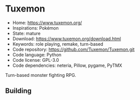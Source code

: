 # Tuxemon

- Home: https://www.tuxemon.org/
- Inspirations: Pokémon
- State: mature
- Download: https://www.tuxemon.org/download.html
- Keywords: role playing, remake, turn-based
- Code repository: https://github.com/Tuxemon/Tuxemon.git
- Code language: Python
- Code license: GPL-3.0
- Code dependencies: neteria, Pillow, pygame, PyTMX

Turn-based monster fighting RPG.

## Building
